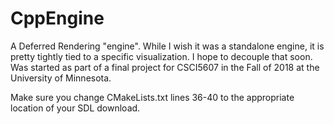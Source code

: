 # CppEngine

A Deferred Rendering "engine". While I wish it was a standalone engine, it is pretty tightly tied to a specific visualization. 
I hope to decouple that soon. Was started as part of a final project for CSCI5607 in the Fall of 2018 at the University of 
Minnesota.

Make sure you change CMakeLists.txt lines 36-40 to the appropriate location of your SDL download.
